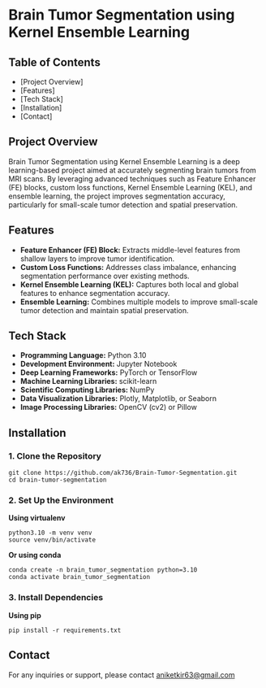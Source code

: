 # Brain Tumor Segmentation using Kernel Ensemble Learning

## Table of Contents
- [Project Overview]
- [Features]
- [Tech Stack]
- [Installation]
- [Contact]

## Project Overview
Brain Tumor Segmentation using Kernel Ensemble Learning is a deep learning-based project aimed at accurately segmenting brain tumors from MRI scans. By leveraging advanced techniques such as Feature Enhancer (FE) blocks, custom loss functions, Kernel Ensemble Learning (KEL), and ensemble learning, the project improves segmentation accuracy, particularly for small-scale tumor detection and spatial preservation.

## Features
- **Feature Enhancer (FE) Block:** Extracts middle-level features from shallow layers to improve tumor identification.
- **Custom Loss Functions:** Addresses class imbalance, enhancing segmentation performance over existing methods.
- **Kernel Ensemble Learning (KEL):** Captures both local and global features to enhance segmentation accuracy.
- **Ensemble Learning:** Combines multiple models to improve small-scale tumor detection and maintain spatial preservation.

## Tech Stack
- **Programming Language:** Python 3.10
- **Development Environment:** Jupyter Notebook
- **Deep Learning Frameworks:** PyTorch or TensorFlow
- **Machine Learning Libraries:** scikit-learn
- **Scientific Computing Libraries:** NumPy
- **Data Visualization Libraries:** Plotly, Matplotlib, or Seaborn
- **Image Processing Libraries:** OpenCV (cv2) or Pillow

## Installation

### 1. Clone the Repository

`git clone https://github.com/ak736/Brain-Tumor-Segmentation.git`
<br />
`cd brain-tumor-segmentation`

### 2. Set Up the Environment
**Using virtualenv**

`python3.10 -m venv venv`
<br />
`source venv/bin/activate`

**Or using conda**

`conda create -n brain_tumor_segmentation python=3.10`
<br />
`conda activate brain_tumor_segmentation`

### 3. Install Dependencies
**Using pip**

`pip install -r requirements.txt`

## Contact
For any inquiries or support, please contact aniketkir63@gmail.com


